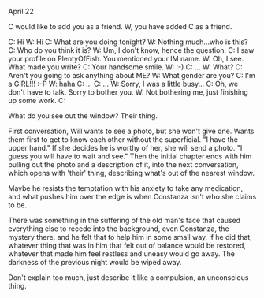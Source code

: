 April 22

C would like to add you as a friend.
W, you have added C as a friend.

C: Hi
W: Hi
C: What are you doing tonight?
W: Nothing much...who is this?
C: Who do you think it is?
W: Um, I don't know, hence the question.
C: I saw your profile on PlentyOfFish. You mentioned your IM name.
W: Oh, I see. What made you write?
C: Your handsome smile.
W: :-)
C: ...
W: What?
C: Aren't you going to ask anything about ME?
W: What gender are you?
C: I'm a GIRL!!! :-P
W: haha
C: ...
C: ...
W: Sorry, I was a little busy...
C: Oh, we don't have to talk. Sorry to bother you.
W: Not bothering me, just finishing up some work.
C: 


What do you see out the window? Their thing.

First conversation, Will wants to see a photo, but she won't give one. Wants them first to get to know each other without the superficial. "I have the upper hand." If she decides he is worthy of her, she will send a photo. "I guess you will have to wait and see." Then the initial chapter ends with him pulling out the photo and a description of it, into the next conversation, which opens with 'their' thing, describing what's out of the nearest window.

Maybe he resists the temptation with his anxiety to take any medication, and what pushes him over the edge is when Constanza isn't who she claims to be.

There was something in the suffering of the old man's face that caused everything else to recede into the background, even Constanza, the mystery there, and he felt that to help him in some small way, if he did that, whatever thing that was in him that felt out of balance would be restored, whatever that made him feel restless and uneasy would go away. The darkness of the previous night would be wiped away.

Don't explain too much, just describe it like a compulsion, an unconscious thing.